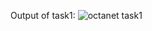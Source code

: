 Output of task1: 
![octanet task1](https://github.com/Atharva-Nimbalkar/OCTANET_MARCH/assets/113286938/63b38361-c5aa-4816-8b6e-7dcc3acf0127)
